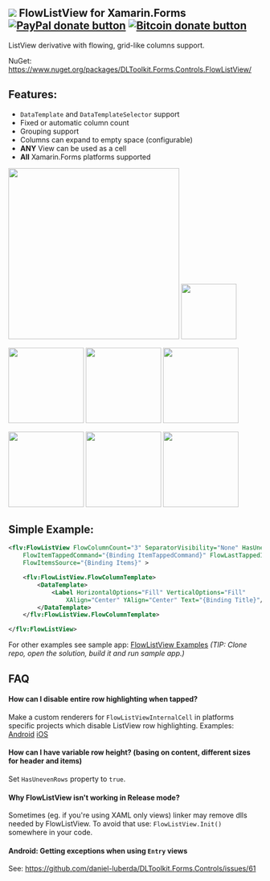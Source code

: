 ## ![](http://res.cloudinary.com/dqeaiomo8/image/upload/c_scale,w_50/v1444578527/DLToolkit/Forms-Controls-128.png) FlowListView for Xamarin.Forms [![PayPal donate button](http://img.shields.io/paypal/donate.png?color=green)](https://www.paypal.com/cgi-bin/webscr?cmd=_s-xclick&hosted_button_id=VPZ4KHKHXXHR2 "Donate to this project using Paypal") [![Bitcoin donate button](http://img.shields.io/bitcoin/donate.png?color=green)](https://blockchain.info/address/16CvewT3QyAc5ATTVNHQ2EomxLQPXxyKQ7 "Donate to this project using Bitcoin")

ListView derivative with flowing, grid-like columns support.

NuGet: https://www.nuget.org/packages/DLToolkit.Forms.Controls.FlowListView/

## Features: 
- `DataTemplate` and `DataTemplateSelector` support
- Fixed or automatic column count
- Grouping support
- Columns can expand to empty space (configurable)
- **ANY** View can be used as a cell
- **All** Xamarin.Forms platforms supported

<img src="https://raw.githubusercontent.com/daniel-luberda/DLToolkit.Forms.Controls/master/FlowListView/Screenshots/flowlistview5.png" width="340"/> <img src="https://raw.githubusercontent.com/daniel-luberda/DLToolkit.Forms.Controls/master/FlowListView/Screenshots/flowlistview6.png" width="110"/> 

<img src="https://raw.githubusercontent.com/daniel-luberda/DLToolkit.Forms.Controls/master/FlowListView/Screenshots/flowlistview1.png" width="150"/> <img src="https://raw.githubusercontent.com/daniel-luberda/DLToolkit.Forms.Controls/master/FlowListView/Screenshots/flowlistview3.png" width="150"/> <img src="https://raw.githubusercontent.com/daniel-luberda/DLToolkit.Forms.Controls/master/FlowListView/Screenshots/flowlistview4.png" width="150"/>

<img src="https://raw.githubusercontent.com/daniel-luberda/DLToolkit.Forms.Controls/master/FlowListView/Screenshots/flowlistview_ios1.png" width="150"/> <img src="https://raw.githubusercontent.com/daniel-luberda/DLToolkit.Forms.Controls/master/FlowListView/Screenshots/flowlistview_ios2.png" width="150"/> <img src="https://raw.githubusercontent.com/daniel-luberda/DLToolkit.Forms.Controls/master/FlowListView/Screenshots/flowlistview_ios3.png" width="150"/>

## Simple Example:

```XML
<flv:FlowListView FlowColumnCount="3" SeparatorVisibility="None" HasUnevenRows="false"
	FlowItemTappedCommand="{Binding ItemTappedCommand}" FlowLastTappedItem="{Binding LastTappedItem}"
	FlowItemsSource="{Binding Items}" >

	<flv:FlowListView.FlowColumnTemplate>
		<DataTemplate>
			<Label HorizontalOptions="Fill" VerticalOptions="Fill" 
				XAlign="Center" YAlign="Center" Text="{Binding Title}"/>
		</DataTemplate>
	</flv:FlowListView.FlowColumnTemplate>

</flv:FlowListView>
```


For other examples see sample app: [FlowListView Examples](https://github.com/daniel-luberda/DLToolkit.Forms.Controls/tree/master/Samples/DLToolkitControlsSamples/SamplesFlowListView) *(TIP: Clone repo, open the solution, build it and run sample app.)*

## FAQ

#### How can I disable entire row highlighting when tapped? 

Make a custom renderers for `FlowListViewInternalCell` in platforms specific projects which disable ListView row highlighting. Examples: [Android](https://github.com/daniel-luberda/DLToolkit.Forms.Controls/blob/master/Samples/Droid/Renderers/FlowListViewInternalCellRenderer.cs) [iOS](https://github.com/daniel-luberda/DLToolkit.Forms.Controls/blob/master/Samples/iOS/Renderers/FlowListViewInternalCellRenderer.cs)

#### How can I have variable row height? (basing on content, different sizes for header and items)

Set `HasUnevenRows` property to `true`.

#### Why FlowListView isn't working in Release mode?

Sometimes (eg. if you're using XAML only views) linker may remove dlls needed by FlowListView. To avoid that use: `FlowListView.Init()` somewhere in your code.

#### Android: Getting exceptions when using `Entry` views

See: https://github.com/daniel-luberda/DLToolkit.Forms.Controls/issues/61